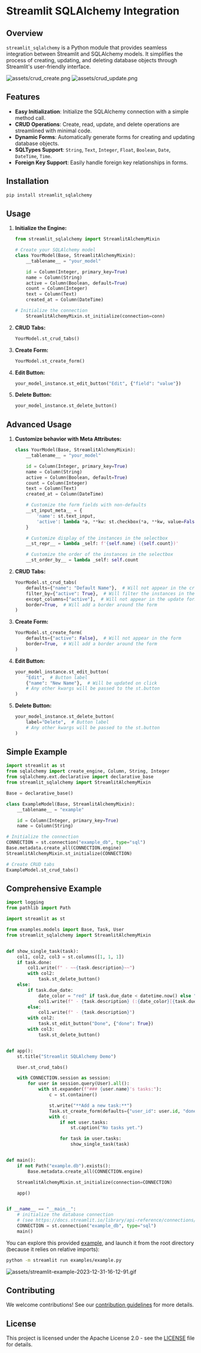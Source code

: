 # Streamlit SQLAlchemy Integration

## Overview

`streamlit_sqlalchemy` is a Python module that provides seamless integration between Streamlit and SQLAlchemy models. It simplifies the process of creating, updating, and deleting database objects through Streamlit's user-friendly interface.

![assets/crud_create.png](./assets/crud_create.png)
![assets/crud_update.png](./assets/crud_update.png)

## Features

- **Easy Initialization**: Initialize the SQLAlchemy connection with a simple method call.
- **CRUD Operations**: Create, read, update, and delete operations are streamlined with minimal code.
- **Dynamic Forms**: Automatically generate forms for creating and updating database objects.
- **SQLTypes Support**: `String`, `Text`, `Integer`, `Float`, `Boolean`, `Date`, `DateTime`, `Time`.
- **Foreign Key Support**: Easily handle foreign key relationships in forms.

## Installation

```bash
pip install streamlit_sqlalchemy
```

## Usage

1. **Initialize the Engine:**

    ```python
    from streamlit_sqlalchemy import StreamlitAlchemyMixin

    # Create your SQLAlchemy model
    class YourModel(Base, StreamlitAlchemyMixin):
        __tablename__ = "your_model"

        id = Column(Integer, primary_key=True)
        name = Column(String)
        active = Column(Boolean, default=True)
        count = Column(Integer)
        text = Column(Text)
        created_at = Column(DateTime)

    # Initialize the connection
        StreamlitAlchemyMixin.st_initialize(connection=conn)
    ```

2. **CRUD Tabs:**

    ```python
    YourModel.st_crud_tabs()
    ```

3. **Create Form:**

    ```python
    YourModel.st_create_form()
    ```

4. **Edit Button:**

    ```python
    your_model_instance.st_edit_button("Edit", {"field": "value"})
    ```

5. **Delete Button:**

    ```python
    your_model_instance.st_delete_button()
    ```

## Advanced Usage

1. **Customize behavior with Meta Attributes:**

    ```python
    class YourModel(Base, StreamlitAlchemyMixin):
        __tablename__ = "your_model"

        id = Column(Integer, primary_key=True)
        name = Column(String)
        active = Column(Boolean, default=True)
        count = Column(Integer)
        text = Column(Text)
        created_at = Column(DateTime)

        # Customize the form fields with non-defaults
        __st_input_meta__ = {
            'name': st.text_input,
            'active': lambda *a, **kw: st.checkbox(*a, **kw, value=False),
        }

        # Customize display of the instances in the selectbox
        __st_repr__ = lambda _self: f'{self.name} ({self.count})'

        # Customize the order of the instances in the selectbox
        __st_order_by__ = lambda _self: self.count
    ```

2. **CRUD Tabs:**

    ```python
    YourModel.st_crud_tabs(
        defaults={"name": "Default Name"},  # Will not appear in the create form
        filter_by={"active": True},  # Will filter the instances in the selectbox
        except_columns=["active"],  # Will not appear in the update form
        border=True,  # Will add a border around the form
    )
    ```

3. **Create Form:**

    ```python
    YourModel.st_create_form(
        defaults={"active": False},  # Will not appear in the form
        border=True,  # Will add a border around the form
    )
    ```

4. **Edit Button:**

    ```python
    your_model_instance.st_edit_button(
        "Edit",  # Button label
        {"name": "New Name"},  # Will be updated on click
        # Any other kwargs will be passed to the st.button
    )
    ```

5. **Delete Button:**

    ```python
    your_model_instance.st_delete_button(
        label="Delete",  # Button label
        # Any other kwargs will be passed to the st.button
    )
    ```

## Simple Example

```python
import streamlit as st
from sqlalchemy import create_engine, Column, String, Integer
from sqlalchemy.ext.declarative import declarative_base
from streamlit_sqlalchemy import StreamlitAlchemyMixin

Base = declarative_base()

class ExampleModel(Base, StreamlitAlchemyMixin):
    __tablename__ = "example"

    id = Column(Integer, primary_key=True)
    name = Column(String)

# Initialize the connection
CONNECTION = st.connection("example_db", type="sql")
Base.metadata.create_all(CONNECTION.engine)
StreamlitAlchemyMixin.st_initialize(CONNECTION)

# Create CRUD tabs
ExampleModel.st_crud_tabs()
```

## Comprehensive Example

```python
import logging
from pathlib import Path

import streamlit as st

from examples.models import Base, Task, User
from streamlit_sqlalchemy import StreamlitAlchemyMixin


def show_single_task(task):
    col1, col2, col3 = st.columns([1, 1, 1])
    if task.done:
        col1.write(f" - ~~{task.description}~~")
        with col2:
            task.st_delete_button()
    else:
        if task.due_date:
            date_color = "red" if task.due_date < datetime.now() else "green"
            col1.write(f" - {task.description} (:{date_color}[{task.due_date.strftime('%H:%M - %d.%m.%Y')}])")
        else:
            col1.write(f" - {task.description}")
        with col2:
            task.st_edit_button("Done", {"done": True})
        with col3:
            task.st_delete_button()


def app():
    st.title("Streamlit SQLAlchemy Demo")

    User.st_crud_tabs()

    with CONNECTION.session as session:
        for user in session.query(User).all():
            with st.expander(f"### {user.name}'s tasks:"):
                c = st.container()

                st.write("**Add a new task:**")
                Task.st_create_form(defaults={"user_id": user.id, "done": False})
                with c:
                    if not user.tasks:
                        st.caption("No tasks yet.")

                    for task in user.tasks:
                        show_single_task(task)


def main():
    if not Path("example.db").exists():
        Base.metadata.create_all(CONNECTION.engine)

    StreamlitAlchemyMixin.st_initialize(connection=CONNECTION)

    app()


if __name__ == "__main__":
    # initialize the database connection
    # (see https://docs.streamlit.io/library/api-reference/connections/st.connection)
    CONNECTION = st.connection("example_db", type="sql")
    main()
```

You can explore this provided [example](./examples/example.py), and launch it from the root directory (because it relies on relative imports):

```bash
python -m streamlit run examples/example.py
```

![assets/streamlit-example-2023-12-31-16-12-91.gif](./assets/streamlit-example-2023-12-31-16-12-91.gif)


## Contributing

We welcome contributions! See our [contribution guidelines](./CONTRIBUTING) for more details.

## License

This project is licensed under the Apache License 2.0 - see the [LICENSE](./LICENSE) file for details.
